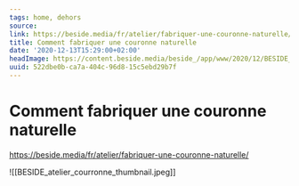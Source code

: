 ```yaml
---
tags: home, dehors
source:
link: https://beside.media/fr/atelier/fabriquer-une-couronne-naturelle/
title: Comment fabriquer une couronne naturelle
date: '2020-12-13T15:29:00+02:00'
headImage: https://content.beside.media/beside_/app/www/2020/12/BESIDE_atelier_courronne_thumbnail.jpg
uuid: 522dbe0b-ca7a-404c-96d8-15c5ebd29b7f
---
```


# Comment fabriquer une couronne naturelle
https://beside.media/fr/atelier/fabriquer-une-couronne-naturelle/

![[BESIDE_atelier_courronne_thumbnail.jpeg]]
